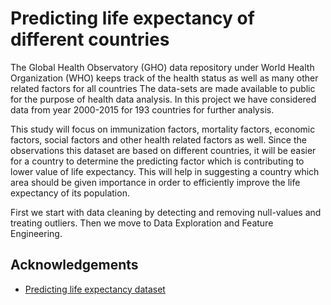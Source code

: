 
# Predicting life expectancy of different countries

The Global Health Observatory (GHO) data repository under World Health Organization (WHO) keeps track of the health status as well as many other related factors for all countries The data-sets are made available to public for the purpose of health data analysis. In this project we have considered data from year 2000-2015 for 193 countries for further analysis.

This study will focus on immunization factors, mortality factors, economic factors, social factors and other health related factors as well. Since the observations this dataset are based on different countries, it will be easier for a country to determine the predicting factor which is contributing to lower value of life expectancy. This will help in suggesting a country which area should be given importance in order to efficiently improve the life expectancy of its population.

First we start with data cleaning by detecting and removing null-values and treating outliers. Then we move to Data Exploration and Feature Engineering.
## Acknowledgements

 - [Predicting life expectancy dataset](https://www.kaggle.com/datasets/kumarajarshi/life-expectancy-who?datasetId=12603&sortBy=voteCount)